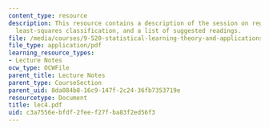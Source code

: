 ```yaml
---
content_type: resource
description: This resource contains a description of the session on regression and
  least-squares classification, and a list of suggested readings.
file: /media/courses/9-520-statistical-learning-theory-and-applications-spring-2006/c3a7556ebfdf2feef27fba83f2ed56f3_lec4.pdf
file_type: application/pdf
learning_resource_types:
- Lecture Notes
ocw_type: OCWFile
parent_title: Lecture Notes
parent_type: CourseSection
parent_uid: 8da084b8-16c9-147f-2c24-36fb7353719e
resourcetype: Document
title: lec4.pdf
uid: c3a7556e-bfdf-2fee-f27f-ba83f2ed56f3
---
```

